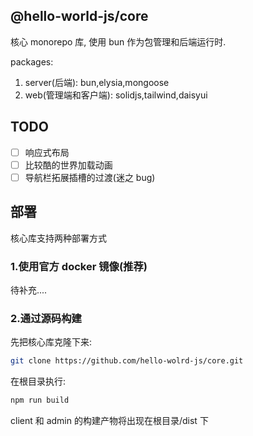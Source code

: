 ## @hello-world-js/core

核心 monorepo 库, 使用 bun 作为包管理和后端运行时.

packages:

1. server(后端): bun,elysia,mongoose
2. web(管理端和客户端): solidjs,tailwind,daisyui

## TODO

-   [ ] 响应式布局
-   [ ] 比较酷的世界加载动画
-   [ ] 导航栏拓展插槽的过渡(迷之 bug)

## 部署

核心库支持两种部署方式

### 1.使用官方 docker 镜像(推荐)

待补充....

### 2.通过源码构建

先把核心库克隆下来:

```bash
git clone https://github.com/hello-wolrd-js/core.git
```

在根目录执行:

```bash
npm run build
```

client 和 admin 的构建产物将出现在根目录/dist 下
